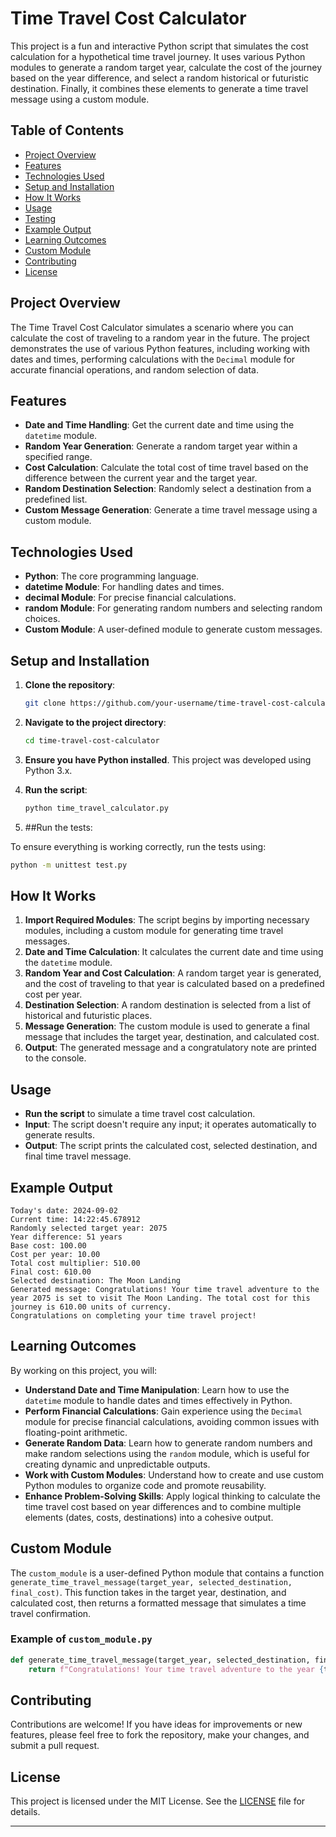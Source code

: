 # Time Travel Cost Calculator

This project is a fun and interactive Python script that simulates the cost calculation for a hypothetical time travel journey. It uses various Python modules to generate a random target year, calculate the cost of the journey based on the year difference, and select a random historical or futuristic destination. Finally, it combines these elements to generate a time travel message using a custom module.

## Table of Contents

- [Project Overview](#project-overview)
- [Features](#features)
- [Technologies Used](#technologies-used)
- [Setup and Installation](#setup-and-installation)
- [How It Works](#how-it-works)
- [Usage](#usage)
- [Testing](#testing) 
- [Example Output](#example-output)
- [Learning Outcomes](#learning-outcomes)
- [Custom Module](#custom-module)
- [Contributing](#contributing)
- [License](#license)

## Project Overview

The Time Travel Cost Calculator simulates a scenario where you can calculate the cost of traveling to a random year in the future. The project demonstrates the use of various Python features, including working with dates and times, performing calculations with the `Decimal` module for accurate financial operations, and random selection of data.

## Features

- **Date and Time Handling**: Get the current date and time using the `datetime` module.
- **Random Year Generation**: Generate a random target year within a specified range.
- **Cost Calculation**: Calculate the total cost of time travel based on the difference between the current year and the target year.
- **Random Destination Selection**: Randomly select a destination from a predefined list.
- **Custom Message Generation**: Generate a time travel message using a custom module.

## Technologies Used

- **Python**: The core programming language.
- **datetime Module**: For handling dates and times.
- **decimal Module**: For precise financial calculations.
- **random Module**: For generating random numbers and selecting random choices.
- **Custom Module**: A user-defined module to generate custom messages.

## Setup and Installation

1. **Clone the repository**:

   ```bash
   git clone https://github.com/your-username/time-travel-cost-calculator.git
   ```

2. **Navigate to the project directory**:

   ```bash
   cd time-travel-cost-calculator
   ```

3. **Ensure you have Python installed**. This project was developed using Python 3.x.

4. **Run the script**:

   ```bash
   python time_travel_calculator.py
   ```

5. ##Run the tests:

To ensure everything is working correctly, run the tests using:

```bash
python -m unittest test.py
```
## How It Works

1. **Import Required Modules**: The script begins by importing necessary modules, including a custom module for generating time travel messages.
2. **Date and Time Calculation**: It calculates the current date and time using the `datetime` module.
3. **Random Year and Cost Calculation**: A random target year is generated, and the cost of traveling to that year is calculated based on a predefined cost per year.
4. **Destination Selection**: A random destination is selected from a list of historical and futuristic places.
5. **Message Generation**: The custom module is used to generate a final message that includes the target year, destination, and calculated cost.
6. **Output**: The generated message and a congratulatory note are printed to the console.

## Usage

- **Run the script** to simulate a time travel cost calculation.
- **Input**: The script doesn't require any input; it operates automatically to generate results.
- **Output**: The script prints the calculated cost, selected destination, and final time travel message.

## Example Output

```plaintext
Today's date: 2024-09-02
Current time: 14:22:45.678912
Randomly selected target year: 2075
Year difference: 51 years
Base cost: 100.00
Cost per year: 10.00
Total cost multiplier: 510.00
Final cost: 610.00
Selected destination: The Moon Landing
Generated message: Congratulations! Your time travel adventure to the year 2075 is set to visit The Moon Landing. The total cost for this journey is 610.00 units of currency.
Congratulations on completing your time travel project!
```

## Learning Outcomes

By working on this project, you will:

- **Understand Date and Time Manipulation**: Learn how to use the `datetime` module to handle dates and times effectively in Python.
- **Perform Financial Calculations**: Gain experience using the `Decimal` module for precise financial calculations, avoiding common issues with floating-point arithmetic.
- **Generate Random Data**: Learn how to generate random numbers and make random selections using the `random` module, which is useful for creating dynamic and unpredictable outputs.
- **Work with Custom Modules**: Understand how to create and use custom Python modules to organize code and promote reusability.
- **Enhance Problem-Solving Skills**: Apply logical thinking to calculate the time travel cost based on year differences and to combine multiple elements (dates, costs, destinations) into a cohesive output.

## Custom Module

The `custom_module` is a user-defined Python module that contains a function `generate_time_travel_message(target_year, selected_destination, final_cost)`. This function takes in the target year, destination, and calculated cost, then returns a formatted message that simulates a time travel confirmation.

### Example of `custom_module.py`

```python
def generate_time_travel_message(target_year, selected_destination, final_cost):
    return f"Congratulations! Your time travel adventure to the year {target_year} is set to visit {selected_destination}. The total cost for this journey is {final_cost} units of currency."
```

## Contributing

Contributions are welcome! If you have ideas for improvements or new features, please feel free to fork the repository, make your changes, and submit a pull request.

## License

This project is licensed under the MIT License. See the [LICENSE](LICENSE) file for details.

---

